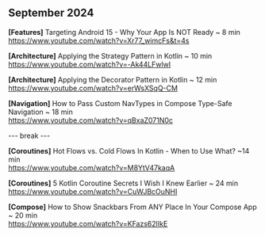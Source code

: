 ## September 2024

**[Features]** Targeting Android 15 - Why Your App Is NOT Ready ~ 8 min \
https://www.youtube.com/watch?v=Xr77_wimcFs&t=4s

**[Architecture]** Applying the Strategy Pattern in Kotlin ~ 10 min \
https://www.youtube.com/watch?v=-Ak44LFwlwI

**[Architecture]** Applying the Decorator Pattern in Kotlin ~ 12 min \
https://www.youtube.com/watch?v=erWsXSqQ-CM

**[Navigation]** How to Pass Custom NavTypes in Compose Type-Safe Navigation ~ 18 min \
https://www.youtube.com/watch?v=qBxaZ071N0c

--- break ---

**[Coroutines]** Hot Flows vs. Cold Flows In Kotlin - When to Use What? ~14 min \
https://www.youtube.com/watch?v=M8YtV47kaqA

**[Coroutines]** 5 Kotlin Coroutine Secrets I Wish I Knew Earlier ~ 24 min \
https://www.youtube.com/watch?v=CuWJBcOuNHI

**[Compose]** How to Show Snackbars From ANY Place In Your Compose App ~ 20 min \
https://www.youtube.com/watch?v=KFazs62lIkE
